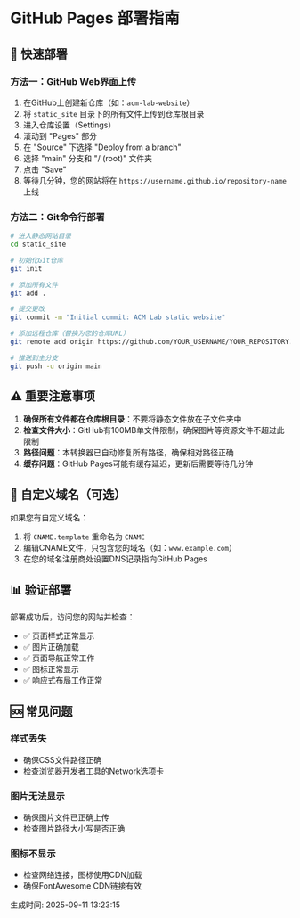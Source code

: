 # GitHub Pages 部署指南

## 🚀 快速部署

### 方法一：GitHub Web界面上传

1. 在GitHub上创建新仓库（如：`acm-lab-website`）
2. 将 `static_site` 目录下的所有文件上传到仓库根目录
3. 进入仓库设置（Settings）
4. 滚动到 "Pages" 部分
5. 在 "Source" 下选择 "Deploy from a branch"
6. 选择 "main" 分支和 "/ (root)" 文件夹
7. 点击 "Save"
8. 等待几分钟，您的网站将在 `https://username.github.io/repository-name` 上线

### 方法二：Git命令行部署

```bash
# 进入静态网站目录
cd static_site

# 初始化Git仓库
git init

# 添加所有文件
git add .

# 提交更改
git commit -m "Initial commit: ACM Lab static website"

# 添加远程仓库（替换为您的仓库URL）
git remote add origin https://github.com/YOUR_USERNAME/YOUR_REPOSITORY.git

# 推送到主分支
git push -u origin main
```

## ⚠️ 重要注意事项

1. **确保所有文件都在仓库根目录**：不要将静态文件放在子文件夹中
2. **检查文件大小**：GitHub有100MB单文件限制，确保图片等资源文件不超过此限制
3. **路径问题**：本转换器已自动修复所有路径，确保相对路径正确
4. **缓存问题**：GitHub Pages可能有缓存延迟，更新后需要等待几分钟

## 🔧 自定义域名（可选）

如果您有自定义域名：

1. 将 `CNAME.template` 重命名为 `CNAME`
2. 编辑CNAME文件，只包含您的域名（如：`www.example.com`）
3. 在您的域名注册商处设置DNS记录指向GitHub Pages

## 📊 验证部署

部署成功后，访问您的网站并检查：

- ✅ 页面样式正常显示
- ✅ 图片正确加载
- ✅ 页面导航正常工作
- ✅ 图标正常显示
- ✅ 响应式布局工作正常

## 🆘 常见问题

### 样式丢失
- 确保CSS文件路径正确
- 检查浏览器开发者工具的Network选项卡

### 图片无法显示  
- 确保图片文件已正确上传
- 检查图片路径大小写是否正确

### 图标不显示
- 检查网络连接，图标使用CDN加载
- 确保FontAwesome CDN链接有效

生成时间: 2025-09-11 13:23:15
